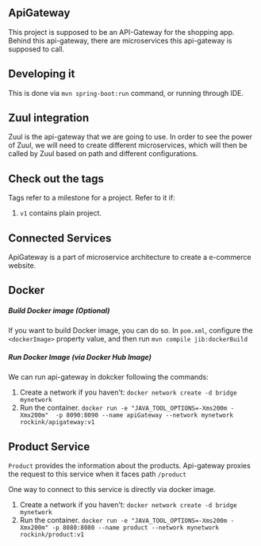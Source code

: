 ## ApiGateway
This project is supposed to be an API-Gateway for the shopping app. 
Behind this api-gateway, there are microservices this api-gateway 
is supposed to call. 

## Developing it 
This is done via `mvn spring-boot:run` command, or running through IDE. 


## Zuul integration 
Zuul is the api-gateway that we are going to use. 
In order to see the power of Zuul, we will need to create different 
microservices, which will then be called by Zuul based on path and
different configurations. 


## Check out the tags
Tags refer to a milestone for a project. Refer to it if:
1. `v1` contains plain project. 


## Connected Services
ApiGateway is a part of microservice architecture to create 
a e-commerce website. 


## Docker 
##### Build Docker image (Optional)
If you want to build Docker image, you can do so. 
In `pom.xml`, configure the `<dockerImage>` property value, and then run `mvn compile jib:dockerBuild`


##### Run Docker Image (via Docker Hub Image)
We can run api-gateway in dokcker following the commands:
1. Create a network if you haven't:
`docker network create -d bridge mynetwork`
2. Run the container. `docker run -e "JAVA_TOOL_OPTIONS=-Xms200m -Xmx200m" 
-p 8090:8090 --name apiGateway --network mynetwork rockink/apigateway:v1`



## Product Service
``Product`` provides the information about the products. 
Api-gateway proxies the request to this service when it faces path `/product`

One way to connect to this service is directly via docker image.

1. Create a network if you haven't:
`docker network create -d bridge mynetwork`
2. Run the container. `docker run -e "JAVA_TOOL_OPTIONS=-Xms200m -Xmx200m" -p 8080:8080 --name product --network mynetwork rockink/product:v1`


